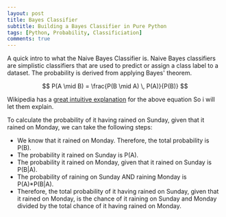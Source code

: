 ```yaml
---
layout: post
title: Bayes Classifier
subtitle: Building a Bayes Classifier in Pure Python
tags: [Python, Probability, Classificiation]
comments: true
---
```


A quick intro to what the Naive Bayes Classifier is. Naive Bayes classifiers are simplistic classifiers that are used to predict or assign a class label to a dataset. The probability is derived from applying Bayes' theorem.


$$ P(A \mid B) = \frac{P(B \mid A) \, P(A)}{P(B)} $$

Wikipedia has a  [great intuitive explanation](https://simple.wikipedia.org/wiki/Bayes%27_theorem#:~:text=From%20Wikipedia%2C%20the%20free%20encyclopedia,that%20evidence%20given%20the%20hypothesis.) for the above equation So i will let them explain. 

To calculate the probability of it having rained on Sunday, given that it rained on Monday, we can take the following steps:

* We know that it rained on Monday. Therefore, the total probability is P(B).
* The probability it rained on Sunday is P(A).
* The probability it rained on Monday, given that it rained on Sunday is P(B|A).
* The probability of raining on Sunday AND raining Monday is P(A)*P(B|A).
* Therefore, the total probability of it having rained on Sunday, given that it rained on Monday, is the chance of it raining on Sunday and Monday divided by the total chance of it having rained on Monday.



